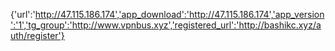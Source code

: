 {'url':'http://47.115.186.174','app_download':'http://47.115.186.174','app_version':'1','tg_group':'http://www.vpnbus.xyz','registered_url':'http://bashikc.xyz/auth/register'}
